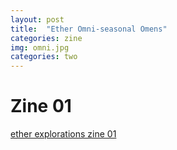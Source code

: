 ```yaml
---
layout: post
title:  "Ether Omni-seasonal Omens"
categories: zine
img: omni.jpg
categories: two
---
```

# Zine 01

[ether explorations zine 01](https://omni-seasonal-omens.tumblr.com/)

